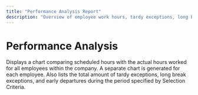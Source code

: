 ```yaml
---
title: "Performance Analysis Report"
description: "Overview of employee work hours, tardy exceptions, long breaks, and early departures with individual and company-wide charts."
---
```


# Performance Analysis

Displays a chart comparing scheduled hours with the actual hours worked for all employees within the company. A separate chart is generated for each employee. Also lists the total amount of tardy exceptions, long break exceptions, and early departures during the period specified by Selection Criteria.
